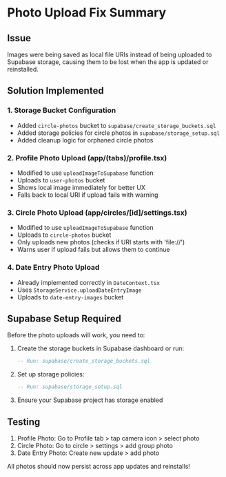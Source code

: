 # Photo Upload Fix Summary

## Issue
Images were being saved as local file URIs instead of being uploaded to Supabase storage, causing them to be lost when the app is updated or reinstalled.

## Solution Implemented

### 1. Storage Bucket Configuration
- Added `circle-photos` bucket to `supabase/create_storage_buckets.sql`
- Added storage policies for circle photos in `supabase/storage_setup.sql`
- Added cleanup logic for orphaned circle photos

### 2. Profile Photo Upload (app/(tabs)/profile.tsx)
- Modified to use `uploadImageToSupabase` function
- Uploads to `user-photos` bucket
- Shows local image immediately for better UX
- Falls back to local URI if upload fails with warning

### 3. Circle Photo Upload (app/circles/[id]/settings.tsx)  
- Modified to use `uploadImageToSupabase` function
- Uploads to `circle-photos` bucket
- Only uploads new photos (checks if URI starts with 'file://')
- Warns user if upload fails but allows them to continue

### 4. Date Entry Photo Upload
- Already implemented correctly in `DateContext.tsx`
- Uses `StorageService.uploadDateEntryImage`
- Uploads to `date-entry-images` bucket

## Supabase Setup Required

Before the photo uploads will work, you need to:

1. Create the storage buckets in Supabase dashboard or run:
   ```sql
   -- Run: supabase/create_storage_buckets.sql
   ```

2. Set up storage policies:
   ```sql
   -- Run: supabase/storage_setup.sql
   ```

3. Ensure your Supabase project has storage enabled

## Testing

1. Profile Photo: Go to Profile tab > tap camera icon > select photo
2. Circle Photo: Go to circle > settings > add group photo
3. Date Entry Photo: Create new update > add photo

All photos should now persist across app updates and reinstalls!